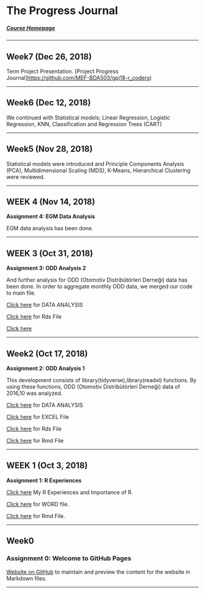 
# The Progress Journal
##### [Course Homepage](https://mef-bda503.github.io/)	

***
## Week7 (Dec 26, 2018)

Term Project Presentation. [Project Progress Journal]https://github.com/MEF-BDA503/gpj18-r_coders)

***
## Week6 (Dec 12, 2018)

We continued with Statistical models; Linear Regression, Logistic Regression, KNN, Classification and Regression Trees (CART)

***
## Week5 (Nov 28, 2018)

Statistical models were introduced and Principle Components Analysis (PCA), Multidimensional Scaling (MDS), K-Means, Hierarchical Clustering were reviewed. 

***
## WEEK 4 (Nov 14, 2018)
**Assignment 4: EGM Data Analysis**

EGM data analysis has been done. 

***
## WEEK 3 (Oct 31, 2018)
**Assignment 3: ODD Analysis 2**

And further analysis for ODD (Otomotiv Distribütörleri Derneği) data has been done. In order to aggregate monthly ODD data, we merged our code to main file.

[Click here](AssignmentWeek3/RMarkdown-Homework-ODD_Sales_Aggregate.html) for DATA ANALYSIS

[Click here](https://github.com/MEF-BDA503/pj18-Leyla.Yigit/blob/master/AssignmentWeek3/car_data_aggregate.rds) for Rds File

[Click here](https://github.com/MEF-BDA503/pj18-Leyla.Yigit/blob/master/AssignmentWeek3/RMarkdown-Homework-ODD_Sales_Aggregate.Rmd)


***
## Week2 (Oct 17, 2018)
**Assignment 2: ODD Analysis 1**

This development consists of library(tidyverse),library(readxl) functions. By using these functions, ODD (Otomotiv Distribütörleri Derneği) data of 2016,10 was analyzed.

[Click here](AssignmentWeek2/RMarkdown-Homework-ODDAnalysis_Assignment2.html) for DATA ANALYSIS

[Click here](https://github.com/MEF-BDA503/pj18-Leyla.Yigit/blob/master/AssignmentWeek2/odd_retail_sales_2016_10.xlsx) for EXCEL File

[Click here](https://github.com/MEF-BDA503/pj18-Leyla.Yigit/blob/master/AssignmentWeek2/car_data_oct_16.rds) for Rds File

[Click here](https://github.com/MEF-BDA503/pj18-Leyla.Yigit/blob/master/AssignmentWeek2/RMarkdown-Homework-ODDAnalysis_Assignment2.Rmd)
 for Rmd File

***
## WEEK 1 (Oct 3, 2018)
**Assignment 1: R Experiences**

[Click here](AssignmentWeek1/RMarkdown-Homework-Rexamples_Assignment1.html) My R Experiences and Importance of R.

[Click here](https://github.com/MEF-BDA503/pj18-Leyla.Yigit/blob/master/AssignmentWeek1/RMarkdown-Homework.docx) for WORD file.

[Click here](https://github.com/MEF-BDA503/pj18-Leyla.Yigit/blob/master/AssignmentWeek1/RMarkdown-Homework-Rexamples_Assignment1.Rmd) for Rmd File.

***
## Week0
### Assignment 0: Welcome to GitHub Pages

[Website on GitHub](https://github.com/MEF-BDA503/pj18-Leyla.Yigit/edit/master/index.md) to maintain and preview the content for the website in Markdown files.



***

